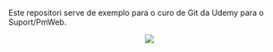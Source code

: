 Este repositori serve de exemplo para o curo de Git da Udemy para o Suport/PmWeb.

<p align="center">
  <img src="C:\Users\henrique.sequine\Treinamento\Deadpool.jpg">
  
</p>